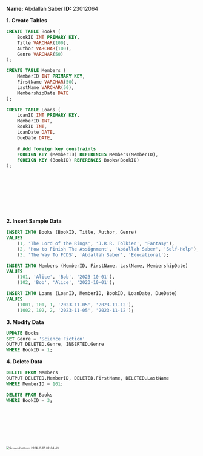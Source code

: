 **Name:** Abdallah Saber
**ID:** 23012064

**1. Create Tables**

```sql
CREATE TABLE Books (
    BookID INT PRIMARY KEY,
    Title VARCHAR(100),
    Author VARCHAR(100),
    Genre VARCHAR(50)
);

CREATE TABLE Members (
    MemberID INT PRIMARY KEY,
    FirstName VARCHAR(50),
    LastName VARCHAR(50),
    MembershipDate DATE
);

CREATE TABLE Loans (
    LoanID INT PRIMARY KEY,
    MemberID INT,
    BookID INT,
    LoanDate DATE,
    DueDate DATE,

    # Add foreign key constraints
    FOREIGN KEY (MemberID) REFERENCES Members(MemberID), 
    FOREIGN KEY (BookID) REFERENCES Books(BookID)
);
```
<br><br><br><br><br><br>

**2. Insert Sample Data**

```sql
INSERT INTO Books (BookID, Title, Author, Genre)
VALUES
    (1, 'The Lord of the Rings', 'J.R.R. Tolkien', 'Fantasy'),
    (2, 'How to Finish The Assignment', 'Abdallah Saber', 'Self-Help'),
    (3, 'The Way To FCDS', 'Abdallah Saber', 'Educational');

INSERT INTO Members (MemberID, FirstName, LastName, MembershipDate)
VALUES
    (101, 'Alice', 'Bob', '2023-10-01'),
    (102, 'Bob', 'Alice', '2023-10-01');

INSERT INTO Loans (LoanID, MemberID, BookID, LoanDate, DueDate)
VALUES
    (1001, 101, 1, '2023-11-05', '2023-11-12'),
    (1002, 102, 2, '2023-11-05', '2023-11-12');
```

**3. Modify Data**

```sql
UPDATE Books
SET Genre = 'Science Fiction'
OUTPUT DELETED.Genre, INSERTED.Genre
WHERE BookID = 1;
```

**4. Delete Data**

```sql
DELETE FROM Members
OUTPUT DELETED.MemberID, DELETED.FirstName, DELETED.LastName
WHERE MemberID = 101;

DELETE FROM Books
WHERE BookID = 3;
```
<br><br><br><br><br>


<img src="./codedb3_lab.png" alt="Screenshot from 2024-11-05 02-04-49" style="zoom:50%;" />